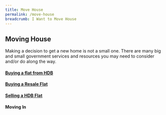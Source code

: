 ```yaml
---
title: Move House
permalink: /move-house
breadcrumb: I Want to Move House
---
```


## Moving House

Making a decision to get a new home is not a small one. There are many big and small government services and resources you may need to consider and/or do along the way. 

#### [Buying a flat from HDB](/servicebundles/00-buy-from-hdb-overview)
#### [Buying a Resale Flat](/resale/)
#### [Selling a HDB Flat](/selling/)
#### Moving In
